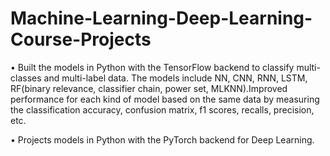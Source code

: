 # Machine-Learning-Deep-Learning-Course-Projects





•	Built the models in Python with the TensorFlow backend to classify multi-classes and multi-label data. The models include NN, CNN, RNN, LSTM, RF(binary relevance, classifier chain, power set, MLKNN).Improved performance for each kind of model based on the same data by measuring the classification accuracy, confusion matrix, f1 scores, recalls, precision, etc.


•	Projects models in Python with the PyTorch backend for Deep Learning.  
